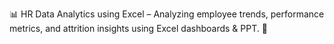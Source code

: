 📊 HR Data Analytics using Excel – Analyzing employee trends, performance metrics, and attrition insights using Excel dashboards & PPT. 🚀
